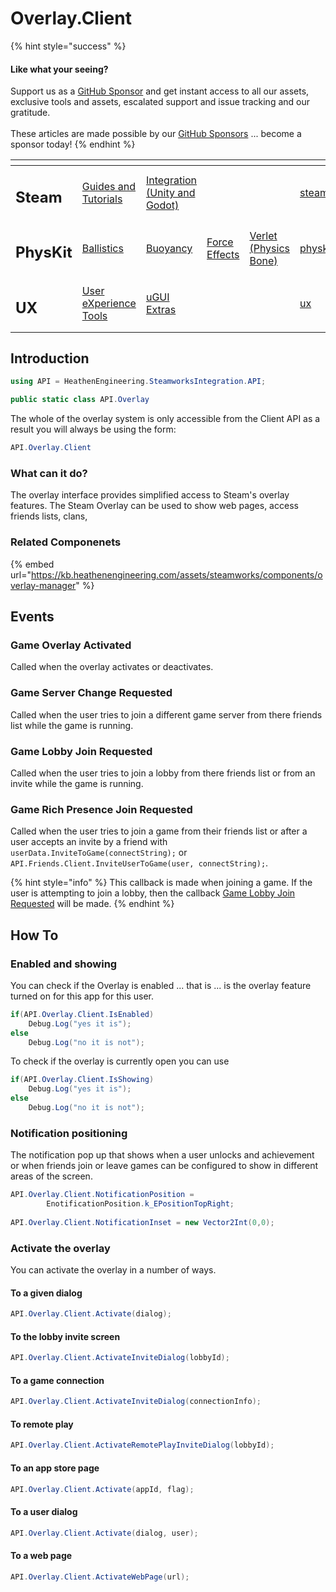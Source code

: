 # Overlay.Client

{% hint style="success" %}
#### Like what your seeing?

Support us as a [GitHub Sponsor](../../../) and get instant access to all our assets, exclusive tools and assets, escalated support and issue tracking and our gratitude.\
\
These articles are made possible by our [GitHub Sponsors](../../../) ... become a sponsor today!
{% endhint %}

<table data-view="cards"><thead><tr><th></th><th></th><th></th><th></th><th></th><th data-hidden data-card-target data-type="content-ref"></th><th data-hidden data-card-cover data-type="files"></th></tr></thead><tbody><tr><td><h2>Steam</h2></td><td><a href="../../../company/concepts/steam/">Guides and Tutorials</a></td><td><a href="../">Integration (Unity and Godot)</a></td><td></td><td></td><td><a href="../../../company/concepts/steam/">steam</a></td><td><a href="../../../.gitbook/assets/Steamworks Card.png">Steamworks Card.png</a></td></tr><tr><td><h2>PhysKit</h2></td><td><a href="../../physkit/learning/sample-scenes/1-ballistic-basics.md">Ballistics</a></td><td><a href="../../physkit/learning/sample-scenes/1-buoyancy-example.md">Buoyancy</a></td><td><a href="../../physkit/learning/sample-scenes/1-force-effect-fields.md">Force Effects</a></td><td><a href="../../physkit/learning/sample-scenes/2-verlet-spring-skinned-mesh.md">Verlet (Physics Bone)</a></td><td><a href="../../physkit/">physkit</a></td><td><a href="../../../.gitbook/assets/PhysKit Card.png">PhysKit Card.png</a></td></tr><tr><td><h2>UX</h2></td><td><a href="../../ux/learning/core-concepts/">User eXperience Tools</a></td><td><a href="../../ux/learning/ugui-extras/">uGUI Extras</a></td><td></td><td></td><td><a href="../../ux/">ux</a></td><td><a href="../../../.gitbook/assets/Splash Screen (1).png">Splash Screen (1).png</a></td></tr></tbody></table>

## &#x20;Introduction

```csharp
using API = HeathenEngineering.SteamworksIntegration.API;
```

```csharp
public static class API.Overlay
```

The whole of the overlay system is only accessible from the Client API as a result you will always be using the form:

```csharp
API.Overlay.Client
```

### What can it do?

The overlay interface provides simplified access to Steam's overlay features. The Steam Overlay can be used to show web pages, access friends lists, clans,&#x20;

### Related Componenets

{% embed url="https://kb.heathenengineering.com/assets/steamworks/components/overlay-manager" %}

## Events

### Game Overlay Activated

Called when the overlay activates or deactivates.

### Game Server Change Requested

Called when the user tries to join a different game server from there friends list while the game is running.

### Game Lobby Join Requested

Called when the user tries to join a lobby from there friends list or from an invite while the game is running.

### Game Rich Presence Join Requested

Called when the user tries to join a game from their friends list or after a user accepts an invite by a friend with `userData.InviteToGame(connectString);` or `API.Friends.Client.InviteUserToGame(user, connectString);`.

{% hint style="info" %}
This callback is made when joining a game. If the user is attempting to join a lobby, then the callback [Game Lobby Join Requested](overlay.md#game-lobby-join-requested) will be made.
{% endhint %}

## How To

### Enabled and showing

You can check if the Overlay is enabled ... that is ... is the overlay feature turned on for this app for this user.

```csharp
if(API.Overlay.Client.IsEnabled)
    Debug.Log("yes it is");
else
    Debug.Log("no it is not");
```

To check if the overlay is currently open you can use

```csharp
if(API.Overlay.Client.IsShowing)
    Debug.Log("yes it is");
else
    Debug.Log("no it is not");
```

### Notification positioning

The notification pop up that shows when a user unlocks and achievement or when friends join or leave games can be configured to show in different areas of the screen.

```csharp
API.Overlay.Client.NotificationPosition = 
        EnotificationPosition.k_EPositionTopRight;
        
API.Overlay.Client.NotificationInset = new Vector2Int(0,0);
```

### Activate the overlay

You can activate the overlay in a number of ways.

#### To a given dialog

```csharp
API.Overlay.Client.Activate(dialog);
```

#### To the lobby invite screen

```csharp
API.Overlay.Client.ActivateInviteDialog(lobbyId);
```

#### To a game connection

```csharp
API.Overlay.Client.ActivateInviteDialog(connectionInfo);
```

#### To remote play&#x20;

```csharp
API.Overlay.Client.ActivateRemotePlayInviteDialog(lobbyId);
```

#### To an app store page

```csharp
API.Overlay.Client.Activate(appId, flag);
```

#### To a user dialog

```csharp
API.Overlay.Client.Activate(dialog, user);
```

#### To a web page

```csharp
API.Overlay.Client.ActivateWebPage(url);
```

